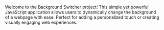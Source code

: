 Welcome to the Background Switcher project! This simple yet powerful JavaScript application allows users to dynamically change the background of a webpage with ease. 
Perfect for adding a personalized touch or creating visually engaging web experiences.
